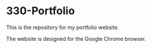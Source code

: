 # 330-Portfolio

This is the repository for my portfolio website. 

The website is designed for the Google Chrome browser.

